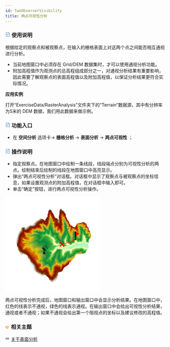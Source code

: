 ```yaml
---
id: TwoObserverVisibility
title: 两点可视性分析
---
```

### ![](../../../img/read.gif) 使用说明

根据给定的观察点和被观察点，在输入的栅格表面上对这两个点之间能否相互通视进行分析。

  * 当前地图窗口中必须存在 Grid/DEM 数据集时，才可以使用通视分析功能。
  * 附加高程值作为观测点的总高程组成部分之一，对通视分析结果有重要影响，因此需要了解观察点的表面高程值以及附加高程值，以保证分析结果更符合实际情况。

**应用实例**

打开“ExerciseData/RasterAnalysis”文件夹下的“Terrain”数据源，其中有分辨率为5米的 DEM 数据，我们用此数据来做示例。

### ![](../../img/read.gif) 功能入口

  * 在 **空间分析** 选项卡-> **栅格分析** -> **表面分析** -> **两点可视性** ；

### ![](../../img/read.gif) 操作说明

  * 指定观察点。在地图窗口中绘制一条线段，线段端点分别为可视性分析的两点。绘制结束后绘制的线段在地图窗口中高亮显示。 
  * 弹出“两点可视性分析”对话框。对话框中显示了观察点与被观察点的坐标信息，如果设置观测点的附加高程值，在对话框中输入即可。
  * 单击“确定”按钮，进行两点可视性分析操作。 

![](img/TwoVisibilityResult.png)  


两点可视性分析完成后，地图窗口和输出窗口中会显示分析结果。在地图窗口中，红色的线表示不通视，绿色的线表示通视。在输出窗口中会给出可视性分析结果，通视或者不通视；如果不通视会给出第一个阻视点的坐标以及建议修改的高程值。

### ![](../../../img/seealso.png) 相关主题

![](../../../img/smalltitle.png) [关于表面分析](AoubtSurfaceAnalyst)
